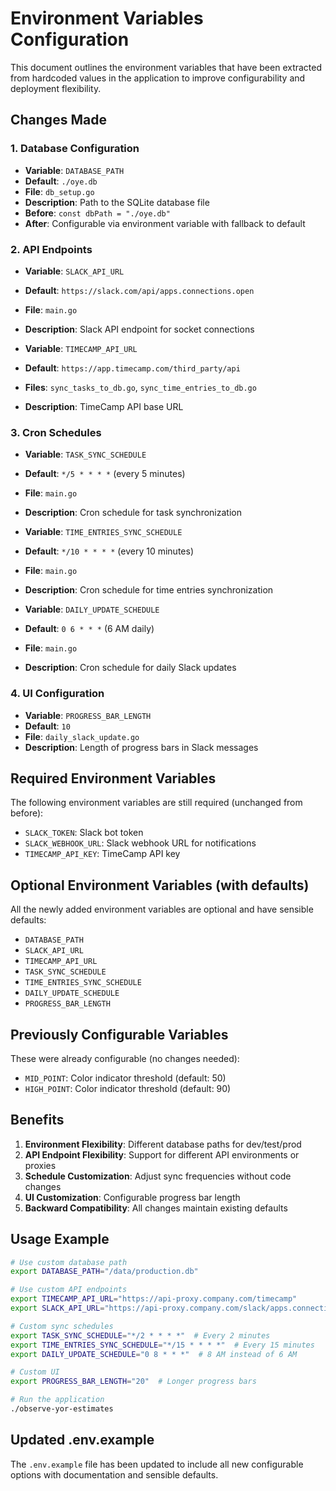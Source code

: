 # Environment Variables Configuration

This document outlines the environment variables that have been extracted from hardcoded values in the application to improve configurability and deployment flexibility.

## Changes Made

### 1. Database Configuration
- **Variable**: `DATABASE_PATH`
- **Default**: `./oye.db`
- **File**: `db_setup.go`
- **Description**: Path to the SQLite database file
- **Before**: `const dbPath = "./oye.db"`
- **After**: Configurable via environment variable with fallback to default

### 2. API Endpoints
- **Variable**: `SLACK_API_URL`
- **Default**: `https://slack.com/api/apps.connections.open`
- **File**: `main.go`
- **Description**: Slack API endpoint for socket connections

- **Variable**: `TIMECAMP_API_URL`
- **Default**: `https://app.timecamp.com/third_party/api`
- **Files**: `sync_tasks_to_db.go`, `sync_time_entries_to_db.go`
- **Description**: TimeCamp API base URL

### 3. Cron Schedules
- **Variable**: `TASK_SYNC_SCHEDULE`
- **Default**: `*/5 * * * *` (every 5 minutes)
- **File**: `main.go`
- **Description**: Cron schedule for task synchronization

- **Variable**: `TIME_ENTRIES_SYNC_SCHEDULE`
- **Default**: `*/10 * * * *` (every 10 minutes)
- **File**: `main.go`
- **Description**: Cron schedule for time entries synchronization

- **Variable**: `DAILY_UPDATE_SCHEDULE`
- **Default**: `0 6 * * *` (6 AM daily)
- **File**: `main.go`
- **Description**: Cron schedule for daily Slack updates

### 4. UI Configuration
- **Variable**: `PROGRESS_BAR_LENGTH`
- **Default**: `10`
- **File**: `daily_slack_update.go`
- **Description**: Length of progress bars in Slack messages

## Required Environment Variables

The following environment variables are still required (unchanged from before):
- `SLACK_TOKEN`: Slack bot token
- `SLACK_WEBHOOK_URL`: Slack webhook URL for notifications
- `TIMECAMP_API_KEY`: TimeCamp API key

## Optional Environment Variables (with defaults)

All the newly added environment variables are optional and have sensible defaults:
- `DATABASE_PATH`
- `SLACK_API_URL`
- `TIMECAMP_API_URL`
- `TASK_SYNC_SCHEDULE`
- `TIME_ENTRIES_SYNC_SCHEDULE`
- `DAILY_UPDATE_SCHEDULE`
- `PROGRESS_BAR_LENGTH`

## Previously Configurable Variables

These were already configurable (no changes needed):
- `MID_POINT`: Color indicator threshold (default: 50)
- `HIGH_POINT`: Color indicator threshold (default: 90)

## Benefits

1. **Environment Flexibility**: Different database paths for dev/test/prod
2. **API Endpoint Flexibility**: Support for different API environments or proxies
3. **Schedule Customization**: Adjust sync frequencies without code changes
4. **UI Customization**: Configurable progress bar length
5. **Backward Compatibility**: All changes maintain existing defaults

## Usage Example

```bash
# Use custom database path
export DATABASE_PATH="/data/production.db"

# Use custom API endpoints
export TIMECAMP_API_URL="https://api-proxy.company.com/timecamp"
export SLACK_API_URL="https://api-proxy.company.com/slack/apps.connections.open"

# Custom sync schedules
export TASK_SYNC_SCHEDULE="*/2 * * * *"  # Every 2 minutes
export TIME_ENTRIES_SYNC_SCHEDULE="*/15 * * * *"  # Every 15 minutes
export DAILY_UPDATE_SCHEDULE="0 8 * * *"  # 8 AM instead of 6 AM

# Custom UI
export PROGRESS_BAR_LENGTH="20"  # Longer progress bars

# Run the application
./observe-yor-estimates
```

## Updated .env.example

The `.env.example` file has been updated to include all new configurable options with documentation and sensible defaults.
